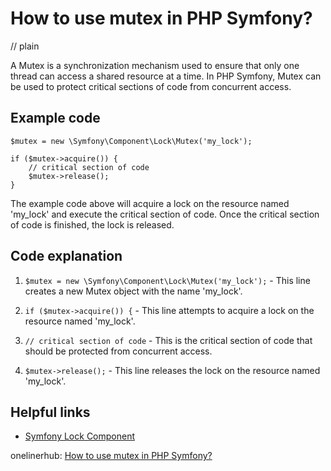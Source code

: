 # How to use mutex in PHP Symfony?
// plain

A Mutex is a synchronization mechanism used to ensure that only one thread can access a shared resource at a time. In PHP Symfony, Mutex can be used to protect critical sections of code from concurrent access.

## Example code

```
$mutex = new \Symfony\Component\Lock\Mutex('my_lock');

if ($mutex->acquire()) {
    // critical section of code
    $mutex->release();
}
```

The example code above will acquire a lock on the resource named 'my_lock' and execute the critical section of code. Once the critical section of code is finished, the lock is released.

## Code explanation


1. `$mutex = new \Symfony\Component\Lock\Mutex('my_lock');` - This line creates a new Mutex object with the name 'my_lock'.

2. `if ($mutex->acquire()) {` - This line attempts to acquire a lock on the resource named 'my_lock'.

3. `// critical section of code` - This is the critical section of code that should be protected from concurrent access.

4. `$mutex->release();` - This line releases the lock on the resource named 'my_lock'.

## Helpful links

- [Symfony Lock Component](https://symfony.com/doc/current/components/lock.html)

onelinerhub: [How to use mutex in PHP Symfony?](https://onelinerhub.com/php-symfony/how-to-use-mutex-in-php-symfony)